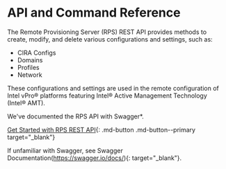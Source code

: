 # API and Command Reference
The Remote Provisioning Server (RPS) REST API provides methods to create, modify, and delete various configurations and settings, such as:

* CIRA Configs
* Domains
* Profiles
* Network

These configurations and settings are used in the remote configuration of Intel vPro® platforms featuring Intel® Active Management Technology (Intel® AMT). 

We've documented the RPS API with Swagger*.

[Get Started with RPS REST API](https://app.swaggerhub.com/apis-docs/rsdmike/RPS/1.2.0){: .md-button .md-button--primary target="_blank"}

If unfamiliar with Swagger, see Swagger Documentation(https://swagger.io/docs/){: target="_blank"}.
